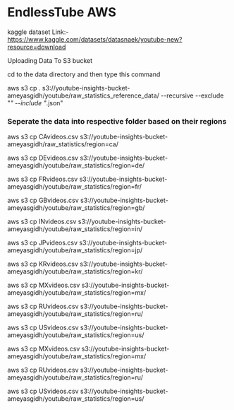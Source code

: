 # EndlessTube AWS

kaggle dataset Link:- https://www.kaggle.com/datasets/datasnaek/youtube-new?resource=download

Uploading Data To S3 bucket

cd to the data directory and then type this command

aws s3 cp . s3://youtube-insights-bucket-ameyasgidh/youtube/raw_statistics_reference_data/ --recursive --exclude "*" --include "*.json"

### Seperate the data into respective folder based on their regions
aws s3 cp CAvideos.csv s3://youtube-insights-bucket-ameyasgidh/raw_statistics/region=ca/

aws s3 cp DEvideos.csv s3://youtube-insights-bucket-ameyasgidh/youtube/raw_statistics/region=de/

aws s3 cp FRvideos.csv s3://youtube-insights-bucket-ameyasgidh/youtube/raw_statistics/region=fr/

aws s3 cp GBvideos.csv s3://youtube-insights-bucket-ameyasgidh/youtube/raw_statistics/region=gb/

aws s3 cp INvideos.csv s3://youtube-insights-bucket-ameyasgidh/youtube/raw_statistics/region=in/

aws s3 cp JPvideos.csv s3://youtube-insights-bucket-ameyasgidh/youtube/raw_statistics/region=jp/

aws s3 cp KRvideos.csv s3://youtube-insights-bucket-ameyasgidh/youtube/raw_statistics/region=kr/

aws s3 cp MXvideos.csv s3://youtube-insights-bucket-ameyasgidh/youtube/raw_statistics/region=mx/

aws s3 cp RUvideos.csv s3://youtube-insights-bucket-ameyasgidh/youtube/raw_statistics/region=ru/

aws s3 cp USvideos.csv s3://youtube-insights-bucket-ameyasgidh/youtube/raw_statistics/region=us/

aws s3 cp MXvideos.csv s3://youtube-insights-bucket-ameyasgidh/youtube/raw_statistics/region=mx/

aws s3 cp RUvideos.csv s3://youtube-insights-bucket-ameyasgidh/youtube/raw_statistics/region=ru/

aws s3 cp USvideos.csv s3://youtube-insights-bucket-ameyasgidh/youtube/raw_statistics/region=us/
